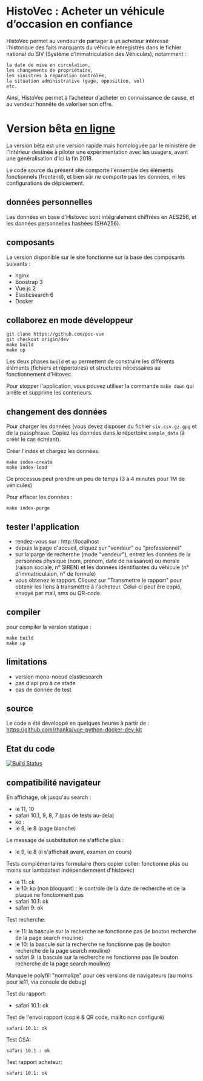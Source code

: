# HistoVec : Acheter un véhicule d’occasion en confiance

HistoVec permet au vendeur de partager à un acheteur intéressé l’historique des faits marquants du véhicule enregistrés dans le fichier national du SIV (Système d’Immatriculation des Véhicules), notamment :

    la date de mise en circulation,
    les changements de propriétaire,
    les sinistres à réparation contrôlée,
    la situation administrative (gage, opposition, vol)
    etc.

Ainsi, HistoVec permet à l’acheteur d’acheter en connaissance de cause, et au vendeur honnête de valoriser son offre.

# Version bêta [en ligne](https://histovec.interieur.gouv.fr)

La version bêta est une version rapide mais homologuée par le ministère de l'Intérieur destinée à piloter une expérimentation avec les usagers, avant une généralisation d'ici la fin 2018.

Le code source du présent site comporte l'ensemble des éléments fonctionnels (frontend), et bien sûr ne comporte pas les données, ni les configurations de déploiement.

## données personnelles
Les données en base d'Histovec sont intégralement chiffrées en AES256, et les données personnelles hashées (SHA256).

## composants
La version disponible sur le site fonctionne sur la base des composants suivants :
- nginx
- Boostrap 3
- Vue.js 2
- Elasticsearch 6
- Docker

## collaborez en mode développeur
```
git clone https://github.com/poc-vue
git checkout origin/dev
make build
make up
```
Les deux phases `build` et `up` permettent de construire les différents éléments (fichiers et répertoires) et structures nécessaires au fonctionnement d'Hitovec.

Pour stopper l'application, vous pouvez utiliser la commande `make down` qui arrête et supprime les conteneurs.

## changement des données

Pour charger les données (vous devez disposer du fichier `siv.csv.gz.gpg` et de la passphrase.
Copiez les données dans le répertoire `sample_data` (à créer le cas échéant).

Créer l'index et chargez les données:

```
make index-create
make index-load
```
Ce processus peut prendre un peu de temps (3 à 4 minutes pour 1M de véhicules)

Pour effacer les données :
```
make index-purge
```

## tester l'application

- rendez-vous sur : http://localhost
- depuis la page d'accueil,  cliquez sur "vendeur" ou "professionnel"
- sur la parge de recherche (mode "vendeur"), entrez les données de la personnes physique (nom, prénom, date de naissance) ou morale (raison sociale, n° SIREN) et les données identifiantes du véhicule (n° d'immatriculaion, n° de formule)
- vous obtenez le rapport. Cliquez sur "Transmettre le rapport" pour obtenir les liens à transmettre à l'acheteur. Celui-ci peut êre copié, envoyé par mail, sms ou QR-code.

## compiler

pour compiler la version statique :
```
make build
make up
```

## limitations
- version mono-noeud elasticsearch
- pas d'api pro à ce stade
- pas de donnée de test

## source
Le code a été développé en quelques heures à partir de :
https://github.com/rhanka/vue-python-docker-dev-kit

## Etat du code

[![Build Status](https://travis-ci.org/histovec/histovec-beta.svg?branch=dev)](https://travis-ci.org/histovec/histovec-beta)


## compatibilité navigateur

En affichage, ok jusqu'au search :

  - ie 11, 10
  - safari 10.1, 9, 8, 7 (pas de tests au-dela)
  - ko :
  - ie 9, ie 8 (page blanche)

Le message de susbstitution ne s'affiche plus :

  - ie 9, ie 8 (il s'affichait avant, examen en cours)

Tests complémentaires formulaire (hors copier coller: fonctionne plus ou moins sur lambdatest indépendemment d'histovec)

  - ie 11: ok
  - ie 10: ko (non bloquant) : le controle de la date de recherche et de la plaque ne fonctionnent pas
  - safari 10.1: ok
  - safari 9: ok

Test recherche:

  - ie 11: la bascule sur la recherche ne fonctionne pas (le bouton recherche de la page search mouline)
  - ie 10: la bascule sur la recherche ne fonctionne pas (le bouton recherche de la page search mouline)
  - safari 9: la bascule sur la recherche ne fonctionne pas (le bouton recherche de la page search mouline)

Manque le polyfill "normalize" pour ces versions de navigateurs (au moins pour ie11, via console de debug)

Test du rapport:

  - safari 10.1: ok

Test de l'envoi rapport (copié & QR code, mailto non configuré)

    safari 10.1: ok

Test CSA:

    safari 10.1 : ok

Test rapport acheteur:

    safari 10.1: ok


